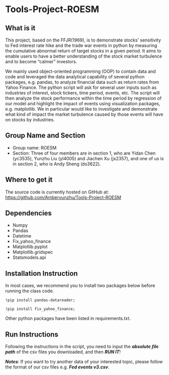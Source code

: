 # Tools-Project-ROESM
## What is it

This project, based on the FFJR(1969), is to demonstrate stocks’ sensitivity to Fed interest rate hike and the trade war events in python by measuring the cumulative abnormal return of target stocks in a given period. It aims to enable users to have a better understanding of the stock market turbulence and to become “calmer” investors.  

We mainly used object-oriented programming (OOP) to contain data and code and leveraged the data analytical capability of several python packages, e.g. pandas, to analyze financial data such as return rates from Yahoo Finance. The python script will ask for several user inputs such as industries of interest, stock tickers, time period, events, etc. The script will then analyze the stock performance within the time period by regression of our model and highlight the impact of events using visualization packages, e.g. matplotlib. We in particular would like to investigate and demonstrate what kind of impact the market turbulence caused by those events will have on stocks by industries.


## Group Name and Section

 - Group name: ROESM
 - Section: Three of four members are in section 1, who are Yidan Chen (yc3535), Yunzhu Liu (yl4005)  and Jiachen Xu (jx2357), and one of us is in section 2, who is Andy Sheng (ds3622).


## Where to get it

The source code is currently hosted on GitHub at: https://github.com/Amberyunzhu/Tools-Project-ROESM

## Dependencies

 - Numpy
 - Pandas
 - Datetime
 - Fix_yahoo_finance
 - Matplotlib.pyplot
 - Matplotlib.gridspec
 - Statsmodels.api

## Installation Instruction
In most cases, we recommend you to install two packages below before running the class code.
```
!pip install pandas-datareader;

!pip install fix_yahoo_finance;
```

Other python packages have been listed in requirements.txt.


## Run Instructions

Following the instructions in the script, you need to input the ***absolute file path*** of the csv files you downloaded, and then ***RUN IT***!

***Notes***: If you want to try another data of your interested topic, please follow the format of our csv files e.g. ***Fed events v3.csv***.
